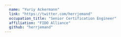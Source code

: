 ```yaml
---
  name: "Yuriy Ackermann"
  link: "https://twitter.com/herrjemand"
  occupation_title: "Senior Certification Engineer"
  affiliation: "FIDO Alliance"
  github: "herrjemand"
---
```

